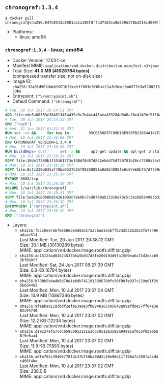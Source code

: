 ## `chronograf:1.3.4`

```console
$ docker pull chronograf@sha256:847b0543a8881ab1a180f0ffad7162ea0d259d270bd216c4009f1bd57ae8a1c4
```

-	Platforms:
	-	linux; amd64

### `chronograf:1.3.4` - linux; amd64

-	Docker Version: 17.03.1-ce
-	Manifest MIME: `application/vnd.docker.distribution.manifest.v2+json`
-	Total Size: **41.0 MB (41028784 bytes)**  
	(compressed transfer size, not on-disk size)
-	Image ID: `sha256:32a01d962d4eb9071b32ccbff083e9f6b4c11a3d0cec9a0877e9a520021333be`
-	Entrypoint: `["\/entrypoint.sh"]`
-	Default Command: `["chronograf"]`

```dockerfile
# Tue, 20 Jun 2017 20:14:51 GMT
ADD file:ede5a88363e384813454439a3c2b44c445aea433284d040a20e4149bf9f18a5c in / 
# Tue, 20 Jun 2017 20:14:52 GMT
CMD ["bash"]
# Wed, 21 Jun 2017 01:22:19 GMT
RUN set -ex &&     for key in         05CE15085FC09D18E99EFB22684A14CF2582E0C5 ;     do         gpg --keyserver ha.pool.sks-keyservers.net --recv-keys "$key" ||         gpg --keyserver pgp.mit.edu --recv-keys "$key" ||         gpg --keyserver keyserver.pgp.com --recv-keys "$key" ;     done
# Mon, 10 Jul 2017 23:36:08 GMT
ENV CHRONOGRAF_VERSION=1.3.4.0
# Mon, 10 Jul 2017 23:36:28 GMT
RUN buildDeps='curl'     set -x &&     apt-get update && apt-get install -y ca-certificates $buildDeps --no-install-recommends &&     rm -rf /var/lib/apt/lists/* &&     curl -SLO "https://dl.influxdata.com/chronograf/releases/chronograf_${CHRONOGRAF_VERSION}_amd64.deb.asc" &&     curl -SLO "https://dl.influxdata.com/chronograf/releases/chronograf_${CHRONOGRAF_VERSION}_amd64.deb" &&     gpg --batch --verify chronograf_${CHRONOGRAF_VERSION}_amd64.deb.asc chronograf_${CHRONOGRAF_VERSION}_amd64.deb &&     dpkg -i chronograf_${CHRONOGRAF_VERSION}_amd64.deb &&     rm -f chronograf_${CHRONOGRAF_VERSION}_amd64.deb* &&     apt-get purge -y --auto-remove $buildDeps
# Mon, 10 Jul 2017 23:36:29 GMT
COPY file:30de17380b1f353617f3efd8df8d07d842ebdd75d750781b20cc7588a54c918d in /usr/share/chronograf/LICENSE 
# Mon, 10 Jul 2017 23:36:29 GMT
COPY file:8cfc239e035af78ba9337d25f99200091e0d054985fe0c87e60b767d7759d99d in /usr/share/chronograf/agpl-3.0.md 
# Mon, 10 Jul 2017 23:36:30 GMT
EXPOSE 8888/tcp
# Mon, 10 Jul 2017 23:36:30 GMT
VOLUME [/var/lib/chronograf]
# Mon, 10 Jul 2017 23:36:31 GMT
COPY file:5e829c8058b054261083c78e0bc7ad8730ab2331be79c5c3e1b6b84993b3224b in /entrypoint.sh 
# Mon, 10 Jul 2017 23:36:32 GMT
ENTRYPOINT ["/entrypoint.sh"]
# Mon, 10 Jul 2017 23:36:32 GMT
CMD ["chronograf"]
```

-	Layers:
	-	`sha256:f5cc0ee7a6f68b065e4d0a517a2cbae2e3bffb242b3252b53fe77496adaae514`  
		Last Modified: Tue, 20 Jun 2017 20:38:12 GMT  
		Size: 30.1 MB (30130289 bytes)  
		MIME: application/vnd.docker.image.rootfs.diff.tar.gzip
	-	`sha256:ac15120ad01b24533b5a5b037d3fe200194d9fa1509ea6a73d2eacb92bf8b8ff`  
		Last Modified: Sat, 24 Jun 2017 06:27:39 GMT  
		Size: 6.8 KB (6784 bytes)  
		MIME: application/vnd.docker.image.rootfs.diff.tar.gzip
	-	`sha256:b70bb5b4a4b5d70e1e6db7411913398709fc56f98fe937c139e61f295b6d44b3`  
		Last Modified: Mon, 10 Jul 2017 23:37:04 GMT  
		Size: 10.9 MB (10867346 bytes)  
		MIME: application/vnd.docker.image.rootfs.diff.tar.gzip
	-	`sha256:9feaba91193bdf2efe6398e3fb8948165c95642e99afd8e57ff64e3e82a94740`  
		Last Modified: Mon, 10 Jul 2017 23:37:02 GMT  
		Size: 12.2 KB (12234 bytes)  
		MIME: application/vnd.docker.image.rootfs.diff.tar.gzip
	-	`sha256:d19c27efa7cdc0595b952121a3c6c0a12e2582a94991af0caf0390588f5e6aa4`  
		Last Modified: Mon, 10 Jul 2017 23:37:02 GMT  
		Size: 11.9 KB (11893 bytes)  
		MIME: application/vnd.docker.image.rootfs.diff.tar.gzip
	-	`sha256:a0fe785c49466778fdc37bf50ba00d2c29e96e11ff08afc290fa2cddc466f4ba`  
		Last Modified: Mon, 10 Jul 2017 23:37:02 GMT  
		Size: 238.0 B  
		MIME: application/vnd.docker.image.rootfs.diff.tar.gzip
